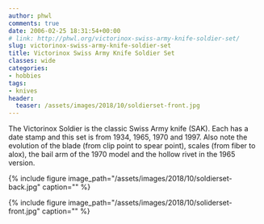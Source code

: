 ```yaml
---
author: phwl
comments: true
date: 2006-02-25 18:31:54+00:00
# link: http://phwl.org/victorinox-swiss-army-knife-soldier-set/
slug: victorinox-swiss-army-knife-soldier-set
title: Victorinox Swiss Army Knife Soldier Set
classes: wide
categories:
- hobbies
tags:
- knives
header:
  teaser: /assets/images/2018/10/soldierset-front.jpg
---
```


The Victorinox Soldier is the classic Swiss Army knife (SAK). Each has a date stamp and this set is from 1934, 1965, 1970 and 1997. Also note the evolution of the blade (from clip point to spear point), scales (from fiber to alox), the bail arm of the 1970 model and the hollow rivet in the 1965 version.

{% include figure image_path="/assets/images/2018/10/soldierset-back.jpg" caption="" %}

{% include figure image_path="/assets/images/2018/10/soliderset-front.jpg" caption="" %}

